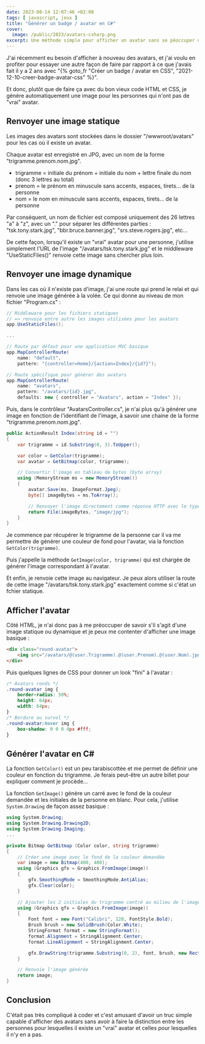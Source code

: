 ```yaml
---
date: 2023-08-14 12:07:46 +02:00
tags: [ javascript, jeux ]
title: "Générer un badge / avatar en C#"
cover:
  image: /public/2023/avatars-csharp.png
excerpt: Une méthode simple pour afficher un avatar sans se péoccuper de savoir s'il s'agit d'une image statique ou d'une image dynamique générée en C#.
---
```


J'ai récemment eu besoin d'afficher à nouveau des avatars, et j'ai voulu en profiter pour essayer une autre façon de faire par rapport à ce que j'avais fait il y a 2 ans avec "{% goto_fr "Créer un badge / avatar en CSS", "2021-12-10-creer-badge-avatar-css" %}".

Et donc, plutôt que de faire ça avec du bon vieux code HTML et CSS, je génère automatiquement une image pour les personnes qui n'ont pas de "vrai" avatar.


## Renvoyer une image statique

Les images des avatars sont stockées dans le dossier "/wwwroot/avatars" pour les cas où il existe un avatar.

Chaque avatar est enregistré en JPG, avec un nom de la forme "trigramme.prenom.nom.jpg".

* trigramme = initiale du prénom + initiale du nom + lettre finale du nom (donc 3 lettres au total)
* prenom = le prénom en minuscule sans accents, espaces, tirets... de la personne
* nom = le nom en minuscule sans accents, espaces, tirets... de la personne

Par conséquent, un nom de fichier est composé uniquement des 26 lettres "a" à "z", avec un "." pour séparer les différentes parties : "tsk.tony.stark.jpg", "bbr.bruce.banner.jpg", "srs.steve.rogers.jpg", etc...

De cette façon, lorsqu'il existe un "vrai" avatar pour une personne, j'utilise simplement l'URL de l'image "/avatars/tsk.tony.stark.jpg" et le middleware "UseStaticFiles()" renvoie cette image sans chercher plus loin.


## Renvoyer une image dynamique

Dans les cas où il n'existe pas d'image, j'ai une route qui prend le relai et qui renvoie une image générée à la volée. Ce qui donne au niveau de mon fichier "Program.cs" :

```csharp
// Middleware pour les fichiers statiques
// => renvoie entre autre les images utilisées pour les avatars
app.UseStaticFiles();

...

// Route par défaut pour une application MVC basique
app.MapControllerRoute(
    name: "default",
    pattern: "{controller=Home}/{action=Index}/{id?}");

// Route spécifique pour générer des avatars
app.MapControllerRoute(
    name: "avatars",
    pattern: "/avatars/{id}.jpg",
    defaults: new { controller = "Avatars", action = "Index" });
```

Puis, dans le contrôleur "AvatarsController.cs", je n'ai plus qu'à générer une image en fonction de l'identifiant de l'image, à savoir une chaine de la forme "trigramme.prenom.nom.jpg".

```csharp
public ActionResult Index(string id = "")
{
    var trigramme = id.Substring(0, 3).ToUpper();

    var color = GetColor(trigramme);
    var avatar = GetBitmap(color, trigramme);

    // Convertir l'image en tableau de bytes (byte array)
    using (MemoryStream ms = new MemoryStream())
    {
        avatar.Save(ms, ImageFormat.Jpeg);
        byte[] imageBytes = ms.ToArray();

        // Renvoyer l'image directement comme réponse HTTP avec le type de contenu approprié
        return File(imageBytes, "image/jpg");
    }
}
```

Je commence par récupérer le trigramme de la personne car il va me permettre de générer une couleur de fond pour l'avatar, via la fonction `GetColor(trigramme)`.

Puis j'appelle la méthode `GetImage(color, trigramme)` qui est chargée de générer l'image correspondant à l'avatar.

Et enfin, je renvoie cette image au navigateur. Je peux alors utiliser la route de cette image "/avatars/tsk.tony.stark.jpg" exactement comme si c'état un fchier statique.

## Afficher l'avatar

Côté HTML, je n'ai donc pas à me préoccuper de savoir s'il s'agit d'une image statique ou dynamique et je peux me contenter d'afficher une image basique :

```html
<div class="round-avatar">
    <img src="/avatars/@(user.Trigramme).@(user.Prenom).@(user.Nom).jpg" />
</div>
```

Puis quelques lignes de CSS pour donner un look "fini" à l'avatar :

```css
/* Avatars ronds */
.round-avatar img {
    border-radius: 50%;
    height: 64px;
    width: 64px;
}
/* Bordure au survol */
.round-avatar:hover img {
    box-shadow: 0 0 0 4px #fff;
}
```

## Générer l'avatar en C#

La fonction `GetColor()` est un peu tarabiscottée et me permet de définir une couleur en fonction du trigramme. Je ferais peut-être un autre billet pour expliquer comment je procède...

La fonction `GetImage()` génère un carré avec le fond de la couleur demandée et les initiales de la personne en blanc. Pour cela, j'utilise `System.Drawing` de façon assez basique :

```csharp
using System.Drawing;
using System.Drawing.Drawing2D;
using System.Drawing.Imaging;
...

private Bitmap GetBitmap (Color color, string trigramme)
{
    // Créer une image avec le fond de la couleur demandée
    var image = new Bitmap(400, 400);
    using (Graphics gfx = Graphics.FromImage(image))
    {
        gfx.SmoothingMode = SmoothingMode.AntiAlias;
        gfx.Clear(color);
    }

    // Ajouter les 2 initiales du trigramme centré au milieu de l'image
    using (Graphics gfx = Graphics.FromImage(image))
    {
        Font font = new Font("Calibri", 128, FontStyle.Bold);
        Brush brush = new SolidBrush(Color.White);
        StringFormat format = new StringFormat();
        format.Alignment = StringAlignment.Center;
        format.LineAlignment = StringAlignment.Center;

        gfx.DrawString(trigramme.Substring(0, 2), font, brush, new Rectangle(0, 0, 400, 400), format);
    }

    // Renvoie l'image générée
    return image;
}
```

## Conclusion

C'était pas très compliqué à coder et c'est amusant d'avoir un truc simple capable d'afficher des avatars sans avoir à faire la distinction entre les personnes pour lesquelles il existe un "vrai" avatar et celles pour lesquelles il n'y en a pas.
